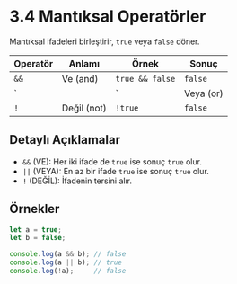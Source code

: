 # 3.4 Mantıksal Operatörler

Mantıksal ifadeleri birleştirir, `true` veya `false` döner.

| Operatör | Anlamı       | Örnek           | Sonuç    |
|----------|--------------|-----------------|----------|
| `&&`     | Ve (and)     | `true && false` | `false`  |
| `||`     | Veya (or)    | `true || false` | `true`   |
| `!`      | Değil (not)  | `!true`         | `false`  |

## Detaylı Açıklamalar

- `&&` (VE): Her iki ifade de `true` ise sonuç `true` olur.
- `||` (VEYA): En az bir ifade `true` ise sonuç `true` olur.
- `!` (DEĞİL): İfadenin tersini alır.

## Örnekler

```js
let a = true;
let b = false;

console.log(a && b); // false
console.log(a || b); // true
console.log(!a);     // false

